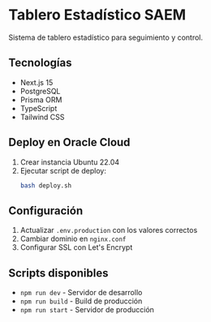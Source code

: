 # Tablero Estadístico SAEM

Sistema de tablero estadístico para seguimiento y control.

## Tecnologías
- Next.js 15
- PostgreSQL
- Prisma ORM
- TypeScript
- Tailwind CSS

## Deploy en Oracle Cloud

1. Crear instancia Ubuntu 22.04
2. Ejecutar script de deploy:
   ```bash
   bash deploy.sh
   ```

## Configuración

1. Actualizar `.env.production` con los valores correctos
2. Cambiar dominio en `nginx.conf`
3. Configurar SSL con Let's Encrypt

## Scripts disponibles

- `npm run dev` - Servidor de desarrollo
- `npm run build` - Build de producción
- `npm run start` - Servidor de producción
